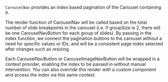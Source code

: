 `CarouselNav` provides an index based pagination of the Carousel containing it.

The render function of CarouselNav will be called based on the total number of slide breakpoints in the carousel (i.e. if groupSize is 2, there will be one CarouselNavButton for each group of slides). By passing in the index function, we connect the pagination buttons to the carousel without a need for specific values or IDs, and will be a consistent page index selected after changes such as resizing.

Each CarouselNavButton or CarouselImageNavButton will be wrapped in a context provider, enabling the index to be passed in without manual intervention. You can also override this render with a custom component and access the index via this same context.

